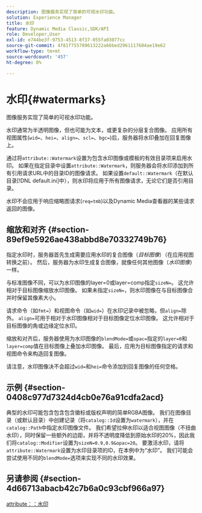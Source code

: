 ```yaml
---
description: 图像服务实现了简单的可视水印功能。
solution: Experience Manager
title: 水印
feature: Dynamic Media Classic,SDK/API
role: Developer,User
exl-id: e744be3f-9753-4513-8f37-055fa03077cc
source-git-commit: 4f81f755789613222a66bed2961117604ae19e62
workflow-type: tm+mt
source-wordcount: '457'
ht-degree: 0%

---
```


# 水印{#watermarks}

图像服务实现了简单的可视水印功能。

水印通常为半透明图像，但也可能为文本，或更复杂的分层复合图像。 应用所有视图属性(`wid=`、`hei=`、`align=`、`scl=`、`bgc=`)后，服务器将水印叠加在回复图像上。

通过将`attribute::Watermark`设置为包含水印图像或模板的有效目录项来启用水印。 如果在指定目录中设置`attribute::Watermark`，则服务器会将水印添加到所有引用请求URL中的目录ID的图像请求。 如果设置`default::Watermark`（在默认目录[!DNL default.ini]中），则水印将应用于所有图像请求，无论它们是否引用目录。

水印不会应用于响应缩略图请求(`req=tmb`)以及Dynamic Media查看器的某些请求返回的图像。

## 缩放和对齐 {#section-89ef9e5926ae438abbd8e70332749b76}

指定水印时，服务器首先生成需要应用水印的复合图像（*目标图像*）（在应用视图转换之前）。 然后，服务器为水印生成复合图像，就像任何其他图像（*水印图像*）一样。

与标准图像不同，可以为水印图像的layer=0或layer=comp指定`sizeN=`。 这允许相对于目标图像缩放水印图像。 如果未指定`sizeN=`，则水印图像在与目标图像合并时保留其像素大小。

请求命令（如`fmt=`）和视图命令（如`wid=`）在水印记录中被忽略，但`align=`除外。 `align=`可用于相对于水印图像相对于目标图像定位水印图像。 这允许相对于目标图像的角或边缘定位水印。

缩放和对齐后，服务器使用为水印图像的`blendMode=`或`opac=`指定的`layer=0`和`layer=comp`值在目标图像上叠加水印图像。 最后，应用为目标图像指定的请求和视图命令来构造回复图像。

请注意，水印图像决不会超过`wid=`和`hei=`命令添加到回复图像的任何空格。

## 示例 {#section-0408c977d7324d4cb0e76a91cdfa2acd}

典型的水印可能包含包含包含徽标或版权声明的简单RGBA图像。 我们在图像目录（或默认目录）中创建记录（将`catalog::Id`设置为`watermark`），并在`catalog::Path`中指定水印图像文件。 我们希望拉伸水印以适合视图图像（不扭曲水印），同时保留一些额外的边距，并将不透明度降低到原始水印的20%，因此我们将`catalog::Modifier`设置为`sizeN=0.9,0.9&opac=20`。 要激活水印，请将`attribute::Watermark`设置为水印目录项的ID，在本例中为“水印”。 我们可能会尝试使用不同的`blendMode=`选项来实现不同的水印效果。

## 另请参阅 {#section-4d66713abacb42c7b6a0c93cbf966a97}

[attribute：：水印](../../../../../is-api/image-catalog/image-serving-api-ref/c-image-catalog-reference/c-attributes-reference/r-watermark.md#reference-942b50acb2dd43a5ae498dc41ea9ac9b)
